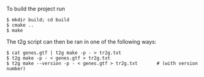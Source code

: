 To build the project run

```
$ mkdir build; cd build
$ cmake ..
$ make
```

The t2g script can then be ran in one of the following ways:

```
$ cat genes.gtf | t2g make -p - > tr2g.txt
$ t2g make -p - < genes.gtf > tr2g.txt
$ t2g make --version -p - < genes.gtf > tr2g.txt       # (with version number)
```
